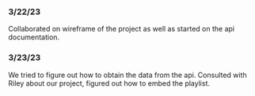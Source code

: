 ### 3/22/23

Collaborated on wireframe of the project as well as started on the api documentation.

### 3/23/23

We tried to figure out how to obtain the data from the api. Consulted with Riley about our project, figured out how to embed the playlist.
